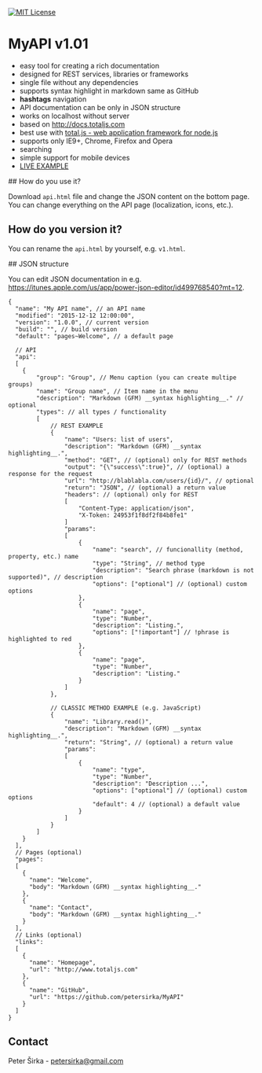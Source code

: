 [![MIT License][license-image]][license-url]
# MyAPI v1.01

- easy tool for creating a rich documentation
- designed for REST services, libraries or frameworks
- single file without any dependencies
- supports syntax highlight in markdown same as GitHub
- __hashtags__ navigation
- API documentation can be only in JSON structure
- works on localhost without server
- based on <http://docs.totaljs.com>
- best use with [total.js - web application framework for node.js](https://www.totaljs.com)
- supports only IE9+, Chrome, Firefox and Opera
- searching
- simple support for mobile devices
- [LIVE EXAMPLE](https://www.totaljs.com/myapi-example.html)

## How do you use it?

Download `api.html` file and change the JSON content on the bottom page. You can change everything on the API page (localization, icons, etc.).

## How do you version it?

You can rename the `api.html` by yourself, e.g. `v1.html`.

## JSON structure

You can edit JSON documentation in e.g. <https://itunes.apple.com/us/app/power-json-editor/id499768540?mt=12>.

```text
{
  "name": "My API name", // an API name
  "modified": "2015-12-12 12:00:00",
  "version": "1.0.0", // current version
  "build": "", // build version
  "default": "pages~Welcome", // a default page

  // API  
  "api":
  [
    {
        "group": "Group", // Menu caption (you can create multipe groups)
        "name": "Group name", // Item name in the menu
        "description": "Markdown (GFM) __syntax highlighting__." // optional
        "types": // all types / functionality
        [
            // REST EXAMPLE
            {
                "name": "Users: list of users",
                "description": "Markdown (GFM) __syntax highlighting__.",
                "method": "GET", // (optional) only for REST methods
                "output": "{\"success\":true}", // (optional) a response for the request
                "url": "http://blablabla.com/users/{id}/", // optional
                "return": "JSON", // (optional) a return value
                "headers": // (optional) only for REST
                [
                    "Content-Type: application/json",
                    "X-Token: 24953f1f8df2f84b8fe1"
                ]
                "params":
                [
                    {
                        "name": "search", // funcionallity (method, property, etc.) name
                        "type": "String", // method type
                        "description": "Search phrase (markdown is not supported)", // description
                        "options": ["optional"] // (optional) custom options
                    },
                    {
                        "name": "page",
                        "type": "Number",
                        "description": "Listing.",
                        "options": ["!important"] // !phrase is highlighted to red
                    },
                    {
                        "name": "page",
                        "type": "Number",
                        "description": "Listing."
                    }                    
                ]
            },

            // CLASSIC METHOD EXAMPLE (e.g. JavaScript)
            {
                "name": "Library.read()",
                "description": "Markdown (GFM) __syntax highlighting__.",
                "return": "String", // (optional) a return value
                "params":
                [
                    {
                        "name": "type",
                        "type": "Number",
                        "description": "Description ...",
                        "options": ["optional"] // (optional) custom options
                        "default": 4 // (optional) a default value
                    }                 
                ]
            }            
        ]
    }
  ],
  // Pages (optional)
  "pages":
  [
    {
      "name": "Welcome",
      "body": "Markdown (GFM) __syntax highlighting__."
    },
    {
      "name": "Contact",
      "body": "Markdown (GFM) __syntax highlighting__."
    }    
  ],
  // Links (optional)
  "links":
  [
    {
      "name": "Homepage",
      "url": "http://www.totaljs.com"
    },
    {
      "name": "GitHub",
      "url": "https://github.com/petersirka/MyAPI"
    }    
  ]
}
```

## Contact

Peter Širka - <petersirka@gmail.com>

[license-image]: https://img.shields.io/badge/license-MIT-blue.svg?style=flat
[license-url]: license.txt
